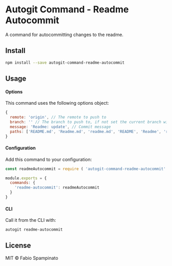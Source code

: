 # Autogit Command - Readme Autocommit

A command for autocommitting changes to the readme.

## Install

```sh
npm install --save autogit-command-readme-autocommit
```

## Usage

#### Options

This command uses the following options object:

```js
{
  remote: 'origin', // The remote to push to
  branch: '' // The branch to push to, if not set the current branch will be used
  message: 'Readme: update', // Commit message
  paths: ['README.md', 'Readme.md', 'readme.md', 'README', 'Readme', 'readme'] // When these paths change a commit will be made
}
```

#### Configuration

Add this command to your configuration:

```js
const readmeAutocommit = require ( 'autogit-command-readme-autocommit' );

module.exports = {
  commands: {
    'readme-autocommit': readmeAutocommit 
  }
}
```

#### CLI

Call it from the CLI with:

```sh
autogit readme-autocommit
```

## License

MIT © Fabio Spampinato
